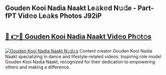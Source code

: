 ## Gouden Kooi Nadia Naakt Le𝚊k𝚎d N𝚞𝚍e - Part-fPT Vid𝚎o Le𝚊ks Photos J92iP

# <h2><a href="http://fb4894.evod.top/?m=Gouden+Kooi+Nadia+Naakt">🔗 👉🔴 Gouden Kooi Nadia Naakt Vid𝚎o Ph𝚘t𝚘s</a></h2>

[![Gouden Kooi Nadia Naakt N𝚞d𝚎s](https://i.imgur.com/8V9OHl7.gif)](http://fb4894.evod.top/?m=Gouden+Kooi+Nadia+Naakt)
Content creator Gouden Kooi Nadia Naakt specializing in dance and lifestyle-related videos. Inspiring role model Gouden Kooi Nadia Naakt, recognized for their dedication to empowering others and making a difference. 
